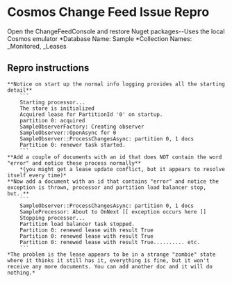 # Cosmos Change Feed Issue Repro

Open the ChangeFeedConsole and restore Nuget packages--Uses the local Cosmos emulator 
	*Database Name: Sample
	*Collection Names: _Monitored, _Leases
	
## Repro instructions
	**Notice on start up the normal info logging provides all the starting detail**
		```
		Starting processor...
		The store is initialized
		Acquired lease for PartitionId '0' on startup.
		partition 0: acquired
		SampleObserverFactory: Creating observer
		SampleObserver::OpenAsync for 0
		SampleObserver::ProcessChangesAsync: partition 0, 1 docs
		Partition 0: renewer task started.
		```
	**Add a couple of documents with an id that does NOT contain the word "error" and notice these process normally**
		*(you might get a lease update conflict, but it appears to resolve itself every time)*
	**Now add a document with an id that contains "error" and notice the exception is thrown, processor and partition load balancer stop, but..**
		```
		SampleObserver::ProcessChangesAsync: partition 0, 1 docs
		SampleProcessor: About to OnNext [[ exception occurs here ]]
		Stopping processor...
		Partition load balancer task stopped.
		Partition 0: renewed lease with result True
		Partition 0: renewed lease with result True
		Partition 0: renewed lease with result True.......... etc.
		```
	*The problem is the lease appears to be in a strange "zombie" state where it thinks it still has it, everything is fine, but it won't receive any more documents. You can add another doc and it will do nothing.*
	
	